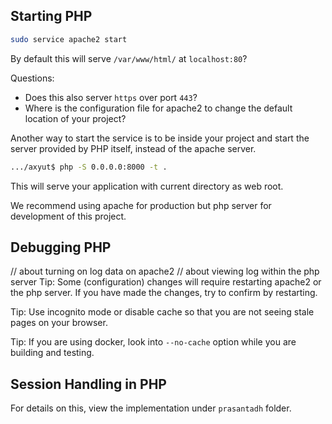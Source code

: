 ## Starting PHP

```bash
sudo service apache2 start
```
By default this will serve `/var/www/html/` at `localhost:80`?

Questions:
- Does this also server `https` over port `443`?
- Where is the configuration file for apache2 to change the default location of your project?

Another way to start the service is to be inside your project and start the server provided
by PHP itself, instead of the apache server.
```bash
.../axyut$ php -S 0.0.0.0:8000 -t .
```
This will serve your application with current directory as web root.

We recommend using apache for production but php server for development of this project.

## Debugging PHP
// about turning on log data on apache2
// about viewing log within the php server
Tip: Some (configuration) changes will require restarting apache2 or the php server.
If you have made the changes, try to confirm by restarting.

Tip: Use incognito mode or disable cache so that you are not seeing stale pages
on your browser.

Tip: If you are using docker, look into `--no-cache` option while you are building
and testing.

## Session Handling in PHP
For details on this, view the implementation under `prasantadh` folder.


